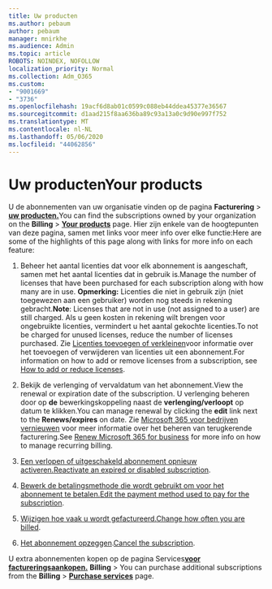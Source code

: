 ```yaml
---
title: Uw producten
ms.author: pebaum
author: pebaum
manager: mnirkhe
ms.audience: Admin
ms.topic: article
ROBOTS: NOINDEX, NOFOLLOW
localization_priority: Normal
ms.collection: Adm_O365
ms.custom:
- "9001669"
- "3736"
ms.openlocfilehash: 19acf6d8ab01c0599c088eb44ddea45377e36567
ms.sourcegitcommit: d1aad215f8aa636ba89c93a13a0c9d90e997f752
ms.translationtype: MT
ms.contentlocale: nl-NL
ms.lasthandoff: 05/06/2020
ms.locfileid: "44062856"
---
```

# <a name="your-products"></a><span data-ttu-id="92f1d-102">Uw producten</span><span class="sxs-lookup"><span data-stu-id="92f1d-102">Your products</span></span>

<span data-ttu-id="92f1d-103">U de abonnementen van uw organisatie vinden op de pagina **Facturering** > **[uw producten.](https://go.microsoft.com/fwlink/p/?linkid=842054)**</span><span class="sxs-lookup"><span data-stu-id="92f1d-103">You can find the subscriptions owned by your organization on the **Billing** > **[Your products](https://go.microsoft.com/fwlink/p/?linkid=842054)** page.</span></span> <span data-ttu-id="92f1d-104">Hier zijn enkele van de hoogtepunten van deze pagina, samen met links voor meer info over elke functie:</span><span class="sxs-lookup"><span data-stu-id="92f1d-104">Here are some of the highlights of this page along with links for more info on each feature:</span></span>

1. <span data-ttu-id="92f1d-105">Beheer het aantal licenties dat voor elk abonnement is aangeschaft, samen met het aantal licenties dat in gebruik is.</span><span class="sxs-lookup"><span data-stu-id="92f1d-105">Manage the number of licenses that have been purchased for each subscription along with how many are in use.</span></span>  <span data-ttu-id="92f1d-106">**Opmerking:** Licenties die niet in gebruik zijn (niet toegewezen aan een gebruiker) worden nog steeds in rekening gebracht.</span><span class="sxs-lookup"><span data-stu-id="92f1d-106">**Note**: Licenses that are not in use (not assigned to a user) are still charged.</span></span>  <span data-ttu-id="92f1d-107">Als u geen kosten in rekening wilt brengen voor ongebruikte licenties, vermindert u het aantal gekochte licenties.</span><span class="sxs-lookup"><span data-stu-id="92f1d-107">To not be charged for unused licenses, reduce the number of licenses purchased.</span></span> <span data-ttu-id="92f1d-108">Zie [Licenties toevoegen of verkleinen](https://docs.microsoft.com/alchemyinsights/how-to-add-or-reduce-licenses)voor informatie over het toevoegen of verwijderen van licenties uit een abonnement.</span><span class="sxs-lookup"><span data-stu-id="92f1d-108">For information on how to add or remove licenses from a subscription, see [How to add or reduce licenses](https://docs.microsoft.com/alchemyinsights/how-to-add-or-reduce-licenses).</span></span>

2. <span data-ttu-id="92f1d-109">Bekijk de verlenging of vervaldatum van het abonnement.</span><span class="sxs-lookup"><span data-stu-id="92f1d-109">View the renewal or expiration date of the subscription.</span></span>  <span data-ttu-id="92f1d-110">U verlenging beheren door op **de** bewerkingskoppeling naast de **verlenging/verloopt** op datum te klikken.</span><span class="sxs-lookup"><span data-stu-id="92f1d-110">You can manage renewal by clicking the **edit** link next to the **Renews/expires** on date.</span></span>  <span data-ttu-id="92f1d-111">Zie [Microsoft 365 voor bedrijven vernieuwen](https://go.microsoft.com/fwlink/?linkid=2119216) voor meer informatie over het beheren van terugkerende facturering.</span><span class="sxs-lookup"><span data-stu-id="92f1d-111">See [Renew Microsoft 365 for business](https://go.microsoft.com/fwlink/?linkid=2119216) for more info on how to manage recurring billing.</span></span>

3. <span data-ttu-id="92f1d-112">[Een verlopen of uitgeschakeld abonnement opnieuw activeren.](https://go.microsoft.com/fwlink/?linkid=2117519)</span><span class="sxs-lookup"><span data-stu-id="92f1d-112">[Reactivate an expired or disabled subscription](https://go.microsoft.com/fwlink/?linkid=2117519).</span></span>

4. <span data-ttu-id="92f1d-113">[Bewerk de betalingsmethode die wordt gebruikt om voor het abonnement te betalen.](https://go.microsoft.com/fwlink/?linkid=2117167)</span><span class="sxs-lookup"><span data-stu-id="92f1d-113">[Edit the payment method used to pay for the subscription](https://go.microsoft.com/fwlink/?linkid=2117167).</span></span>

5. <span data-ttu-id="92f1d-114">[Wijzigen hoe vaak u wordt gefactureerd.](https://go.microsoft.com/fwlink/?linkid=2119112)</span><span class="sxs-lookup"><span data-stu-id="92f1d-114">[Change how often you are billed](https://go.microsoft.com/fwlink/?linkid=2119112).</span></span>

6. <span data-ttu-id="92f1d-115">[Het abonnement opzeggen](https://go.microsoft.com/fwlink/?linkid=2119113).</span><span class="sxs-lookup"><span data-stu-id="92f1d-115">[Cancel the subscription](https://go.microsoft.com/fwlink/?linkid=2119113).</span></span>

<span data-ttu-id="92f1d-116">U extra abonnementen kopen op de pagina Services[**voor factureringsaankopen.**](https://go.microsoft.com/fwlink/p/?linkid=868433) **Billing** > </span><span class="sxs-lookup"><span data-stu-id="92f1d-116">You can purchase additional subscriptions from the **Billing** > [**Purchase services**](https://go.microsoft.com/fwlink/p/?linkid=868433) page.</span></span>
